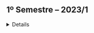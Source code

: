 ## 1º Semestre – 2023/1

<details> 
### Apresentação do Parceiro: Cliente Interno (FATEC)

Para o 1° Semestre, devido a necessidade de aprendizagem e o contato inicial com a metodologia _Scrum_, o cliente definido foi interno, ou seja, a própria FATEC. 
Para uma dinâmica e vivência completa, contamos com apoio dos professores e do Coordenador do Curso, sendo respectivamente:
- Na função de P2: Lucas Gonçalves Nadalete;
- Na função de M2: Fabiano Sabha Walczak 
- Na função de Cliente (Coordenador de Banco de Dados, durante o desenvolvimento do projeto): Jose Walmir Gonçalves Duque 

### Objetivo do Projeto
Para o denvolvimento da API do 1° Semestre, aplicado na primeira etapa de 2023, tivemos o seguinte desafio:

A instituição de ensino PBLTex, especializada em cursos práticos de ensino, aplicando a PBL (_Problem Based Learning_), desenvolveu uma dinâmica de Avaliação Democratizada baseada na técnica de Avaliação 360°. 
Dessa forma, o foco do projeto foi no desenvolvimento de uma aplicação tecnológica para uma Avaliação Democratizada,permitindo o levantamento, análise e desenvolvimento de futuras resoluções, através das funcionalidades criadas.

Segue link para conhecer a aplicação _Avaliação 360°_:

[Aplicação _Avaliação 360°_](https://github.com/iNineBD/Aval360-1Sem2023)


#### Tecnologias Utilizadas
As ferramentas utilizadas foram:

![Tecnologias](image.png)
- _Python_: linguagem utilizada no projeto;
- _Visual Studio Code_: IDE definida para uso de todo o time de desenvolvimento;
- _Excel_: uso interno na equipe, para o controle das avaliações do time durante as sprints, dashboards e apoio no desenvolvimento do _burndown_;
- _Json_: utilizado para o registro dos dados gerados durante a execução da aplicação.
- _Git_ e _GitHub_: escalabilidade, disponibilidade e rastreamento de todo o projeto, a fim de manter as informações e acessos para todos os integrantes de maneira prática;
- _Monday_: para registrar/movimentar as tasks e acompanhar a conclusão de todo o backlog proposto;
- _Discord_: reuniões da equipe para apoio no desenvolvimento do projeto;

#### Contribuições Pessoais
Para a elaboração e desenvolvimento do projeto no 1° semestre as minhas contribuições foram as seguintes atribuições:
- _Product Owner_: interagi com o cliente durante todo o projeto, a fim de melhor compreender o produto a ser desenvolvido, para repassar ao Time de Desenvolvimento.
- _Developer_: em algumas tasks, realizei apoio ao time, atuando também no backend. 

Dessa forma, seguem os desenvolvimentos de cada sprint, estruturadas da seguinte forma:

  	- _Sprint 1_:
      Responsável por entender, conversar com o cliente e realizar o planejamento do Backlog:

      |  **ÉPICO**  | **USER STORY** | **PRIORIDADE** | **SPRINT** | **STATUS** |
      |-------------------------|---------------------|----------------|-------------------------|------------------------|
      | Avaliação 360° | O sistema deve realizar uma avaliação dos integrantes do time e uma autoavaliação para analisar o desempenho como equipe | Alta | 2 | **Realizado** |
      | Avaliação 360° | A avaliação deve ter respostas baseadas em uma escala Likert (5 valores), seguindo fatores fixos a serem avaliados | Alta | 2 | **Realizado** |
      | Controle de Usuário | O sistema deve conter um controle de usuários, de uso exclusivo do administrador, com as funções de editar, excluir e promover usuários a administrador | Média | 3 | **Realizado** |
      | Controle de Usuário | O sistema deve conter um controle de perfil que possibilita a realização do login, onde é possível diferenciar o usuário do administrador |  Média | 3 | **Realizado** |
      | Controle de Turmas | Ter um controle para turmas que possibilite e permita que o administrador consiga gerir os times dentro de uma turma  | Média | 2 | **Realizado** |
      | Controle de Times | Ter um controle para times que possibilite gestão de usuários dentro do time (sendo que está dentro de uma turma)| Média | 2 | **Realizado** |
      | Controle de Sprints | Um controle sprint onde o administrador fazer a gestão de todas as informações da sprint | Média | 3 | **Realizado** |
      | Dashboards | Dashboards a partir de dados de avaliações respondidas no decorrer das sprints para que o cliente tenha melhor análise dos resultados de desempenho | Alta | 4 | **Realizado** | 
      | Backlog | O projeto precisa ser estruturado de acordo com a metodologia ágil, contendo todos os tópicos exigidos pelo cliente | Alta | 1,2,3 | **Realizado** |
      | Design | Aprimorar a visualização do sistema no console, de forma organizada e com cores de maior destaque | Alta | 4 | **Realizado** |
      | Fluxograma | Um protótipo que permite uma visualização ramificada do sistema | Baixa | 1 | **Realizado** |

    - _Sprint 2_: 
      Realizado o Controle de Times: Para acessar o Controle de Times, se faz necessário acessar o Controle de Turmas. Por tanto, um Time precisa pertencer a uma Turma e somente essa inclusão permitirá a aplicação adequada da Avaliação 360°.
      É através do Controle de Times que se torna possível gerenciar todas as informações dos usuários e visualizar a evolução da Avaliação.
      Nesta etapa, auxiliei no desenvolvimento nas seguintes funcionalidades:
      - Criar novo Time;
      - Visualizar turmas;
      Segue vídeo da aplicação, para Controle de Times:
      https://user-images.githubusercontent.com/117841950/233761467-a033dace-3d99-459e-9bb4-9ad25e0c8037.mp4


    - _Sprint 3_:
      Realizado o Controle de Sprint: gerenciamento e acompanhamento das avaliações realizadas em ciclos curtos e iterativos, para facilitar o controle e a gestão da aplicação. É no controle de sprints, que é possível criar, editar, visualizar e excluir sprints, bem como gerenciar as tarefas atribuídas a cada uma delas.
      
      Nesta etapa, atuei no desenvolvimento da funcionalidade de:
      - Editar Sprints:
      Segue vídeo da aplicação, para "Editar Sprints":
      https://github.com/iNineBD/1Sem2023/assets/117841950/37bad4d2-0eba-49f1-ab45-048e6edf2a21


      Atualização e reestruturação do Backlog:
      |  **ÉPICO**  | **USER STORE** | **PRIORIDADE** | **SPRINT** | **STATUS** |
      |-------------------------|---------------------|----------------|-------------------------|------------------------|
      | Avaliação 360° | O sistema deve realizar uma avaliação dos integrantes do time e uma autoavaliação para analisar o desempenho como equipe | Alta | 2 | **Realizado** |
      | Avaliação 360° | A avaliação deve ter respostas baseadas em uma escala Likert (5 valores), seguindo fatores fixos a serem avaliados | Alta | 2 | **Realizado** |
      | Controle de Usuário | O sistema deve conter um controle de usuários, de uso exclusivo do administrador, com as funções de editar, excluir e promover usuários a administrador | Média | 3 | **Realizado** |
      | Controle de Usuário | O sistema deve conter um controle de perfil que possibilita a realização do login, onde é possível diferenciar o usuário do administrador |  Média | 3 | **Realizado** |
      | Controle de Turmas | Ter um controle para turmas que possibilite e permita que o administrador consiga gerir os times dentro de uma turma  | Média | 2 | **Realizado** |
      | Controle de Times | Ter um controle para times que possibilite gestão de usuários dentro do time (sendo que está dentro de uma turma)| Média | 2 | **Realizado** |
      | Controle de Sprints | Um controle sprint onde o administrador fazer a gestão de todas as informações da sprint | Média | 3 | **Realizado** |
      | Dashboards | Dashboards a partir de dados de avaliações respondidas no decorrer das sprints para que o cliente tenha melhor análise dos resultados de desempenho | Alta | 4 | **A Realizar** | 
      | Backlog | O projeto precisa ser estruturado de acordo com a metodologia ágil, contendo todos os tópicos exigidos pelo cliente | Alta | 1,2,3 | **Realizado** |
      | Design | Ter uma visualização clara, organizada e com cores de maior destaque | Alta | 4 | **A realizar** |
      | Fluxograma | Um protótipo que permite uma visualização ramificada do sistema | Baixa | 1 | **Realizado** |

    - _Sprint 4_:
      Realizados os Dashboards para acesso do Administrador:
      - Dashboard Global: visualização de todas as sprints como um todo, contendo as notas obtidas pela avaliação 360° através de médias
      ![image](https://github.com/iNineBD/1Sem2023/assets/117841950/cde261e1-7dce-430b-98da-439f93bf4ecf)

      - Dashboard Turmas, Times, Integrantes: fornecem informações sobre as Turmas, Times e Integrantes:
      ![image](https://github.com/iNineBD/1Sem2023/assets/117841950/9a3f8ae9-c7f6-446e-a567-2366ccce3ba6)

      Feedback: Para que Integrante(Aluno) tenha conhecimento do "motivo" da nota baixa. 
      O feedback é obrigatório sempre que for inserido uma nota menor ou igual a 3, as informações de feedback são salvas no sistema e o Integrante pode visualiza-las sempre que necessário.

      ![image](https://github.com/iNineBD/1Sem2023/assets/117841950/b74b7fc1-be6f-4612-8bef-930d0b17dec4)

#### Hard Skills
  - Estuturação do Backlog: faço com autonomia;
  - Desenvolvimento utilizando Python: sei fazer com ajuda/pesquisa;
  - GitHub: o uso do GitHub e de commits eu sei fazer com ajuda/pesquisa;

#### Soft Skills
Precisei desempenhar e desenvolver muito a comunicação para interagir as pessoas. Apesar de ser comunicativa, foi desafiador conseguir entender:
- As referências relacionadas as tecnologias, já que eu vim de uma outra área e nunca tive contato com as ferramentas utilizadas;
- Dinâmica/funcionamento e as boas práticas da metodologia Scrum;
- Saber interagir/conversar com o cliente: por mais que o projeto tenha sido sem um cliente externo, a dinâmica exigiu um comprometimento e um comportamento à altura;
- Aprender atuar como PO: saber/entender o problema do cliente e repassar ao time de desenvolvimento;

</details>